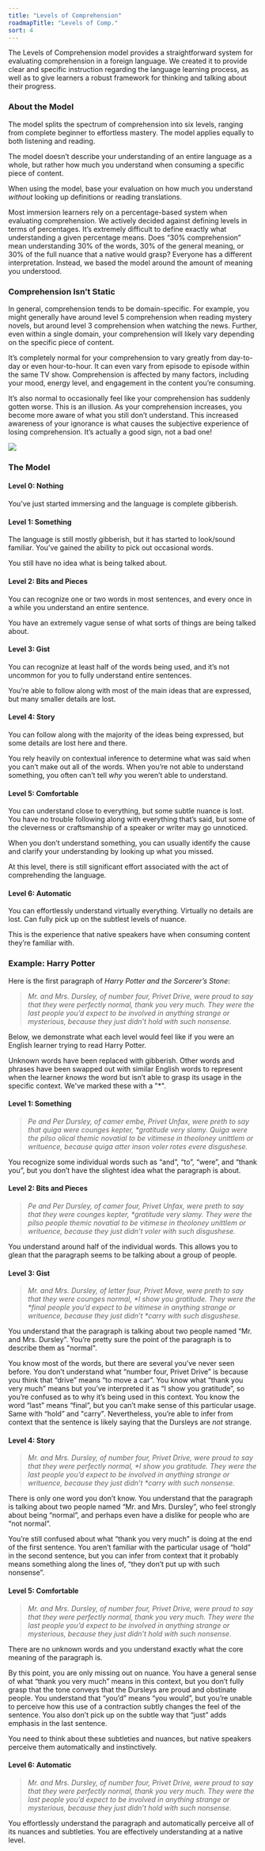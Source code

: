 ```yaml
---
title: "Levels of Comprehension"
roadmapTitle: "Levels of Comp."
sort: 4
---
```


The Levels of Comprehension model provides a straightforward system for evaluating comprehension in a foreign language.
We created it to provide clear and specific instruction regarding the language learning process, as well as to give learners a robust framework for thinking and talking about their progress.

### About the Model

The model splits the spectrum of comprehension into six levels, ranging from complete beginner to effortless mastery.
The model applies equally to both listening and reading.

The model doesn’t describe your understanding of an entire language as a whole, but rather how much you understand when consuming a specific piece of content.

When using the model, base your evaluation on how much you understand _without_ looking up definitions or reading translations.

Most immersion learners rely on a percentage-based system when evaluating comprehension.
We actively decided against defining levels in terms of percentages.
It’s extremely difficult to define exactly what understanding a given percentage means.
Does “30% comprehension” mean understanding 30% of the words, 30% of the general meaning, or 30% of the full nuance that a native would grasp? Everyone has a different interpretation.
Instead, we based the model around the amount of meaning you understood.

### Comprehension Isn’t Static

In general, comprehension tends to be domain-specific.
For example, you might generally have around level 5 comprehension when reading mystery novels, but around level 3 comprehension when watching the news.
Further, even within a single domain, your comprehension will likely vary depending on the specific piece of content.

It’s completely normal for your comprehension to vary greatly from day-to-day or even hour-to-hour.
It can even vary from episode to episode within the same TV show.
Comprehension is affected by many factors, including your mood, energy level, and engagement in the content you’re consuming.

It’s also normal to occasionally feel like your comprehension has suddenly gotten worse.
This is an illusion.
As your comprehension increases, you become more aware of what you still don’t understand.
This increased awareness of your ignorance is what causes the subjective experience of losing comprehension.
It’s actually a good sign, not a bad one!

![](images/subjective-comprehension.png)

### The Model

#### Level 0: Nothing

You’ve just started immersing and the language is complete gibberish.

#### Level 1: Something

The language is still mostly gibberish, but it has started to look/sound familiar.
You’ve gained the ability to pick out occasional words.

You still have no idea what is being talked about.

#### Level 2: Bits and Pieces

You can recognize one or two words in most sentences, and every once in a while you understand an entire sentence.

You have an extremely vague sense of what sorts of things are being talked about.

#### Level 3: Gist

You can recognize at least half of the words being used, and it’s not uncommon for you to fully understand entire sentences.

You’re able to follow along with most of the main ideas that are expressed, but many smaller details are lost.

#### Level 4: Story

You can follow along with the majority of the ideas being expressed, but some details are lost here and there.

You rely heavily on contextual inference to determine what was said when you can’t make out all of the words.
When you’re not able to understand something, you often can’t tell _why_ you weren’t able to understand.

#### Level 5: Comfortable

You can understand close to everything, but some subtle nuance is lost.
You have no trouble following along with everything that’s said, but some of the cleverness or craftsmanship of a speaker or writer may go unnoticed.

When you don’t understand something, you can usually identify the cause and clarify your understanding by looking up what you missed.

At this level, there is still significant effort associated with the act of comprehending the language.

#### Level 6: Automatic

You can effortlessly understand virtually everything.
Virtually no details are lost.
Can fully pick up on the subtlest levels of nuance.

This is the experience that native speakers have when consuming content they’re familiar with.

### Example: Harry Potter

Here is the first paragraph of _Harry Potter and the Sorcerer’s Stone_:

> _Mr. and Mrs. Dursley, of number four, Privet Drive, were proud to say that they were perfectly normal, thank you very much.
> They were the last people you’d expect to be involved in anything strange or mysterious, because they just didn’t hold with such nonsense._

Below, we demonstrate what each level would feel like if you were an English learner trying to read Harry Potter.

Unknown words have been replaced with gibberish.
Other words and phrases have been swapped out with similar English words to represent when the learner _knows_ the word but isn’t able to grasp its usage in the specific context.
We've marked these with a "\*".

#### Level 1: Something

> _Pe and Per Dursley, of camer embe, Privet Unfax, were preth to say that quiga were counges kepter, *gratitude very slamy.
> Quiga were the pilso olical themic novatial to be vitimese in theoloney unittlem or writuence, because quiga atter inson voler rotes evere disgushese._

You recognize some individual words such as “and”, “to”, “were”, and “thank you”, but you don’t have the slightest idea what the paragraph is about.

#### Level 2: Bits and Pieces

> _Pe and Per Dursley, of camer four, Privet Unfax, were preth to say that they were counges kepter, *gratitude very slamy.
> They were the pilso people themic novatial to be vitimese in theoloney unittlem or writuence, because they just didn’t voler with such disgushese._

You understand around half of the individual words.
This allows you to glean that the paragraph seems to be talking about a group of people.

#### Level 3: Gist

> _Mr. and Mrs. Dursley, of letter four, Privet Move, were preth to say that they were counges normal, *I show you gratitude.
> They were the *final people you’d expect to be vitimese in anything strange or writuence, because they just didn’t *carry with such disgushese._

You understand that the paragraph is talking about two people named “Mr. and Mrs. Dursley”.
You’re pretty sure the point of the paragraph is to describe them as "normal".

You know most of the words, but there are several you’ve never seen before.
You don’t understand what “number four, Privet Drive” is because you think that “drive” means “to move a car”.
You know what “thank you very much” means but you’ve interpreted it as “I show you gratitude”, so you’re confused as to why it’s being used in this context.
You know the word “last” means “final”, but you can’t make sense of this particular usage.
Same with “hold” and "carry".
Nevertheless, you’re able to infer from context that the sentence is likely saying that the Dursleys are _not_ strange.

#### Level 4: Story

> _Mr. and Mrs. Dursley, of number four, Privet Drive, were proud to say that they were perfectly normal, *I show you gratitude.
> They were the last people you’d expect to be involved in anything strange or writuence, because they just didn’t *carry with such nonsense._

There is only one word you don’t know.
You understand that the paragraph is talking about two people named “Mr. and Mrs. Dursley”, who feel strongly about being “normal”, and perhaps even have a dislike for people who are “not normal”.

You’re still confused about what “thank you very much” is doing at the end of the first sentence.
You aren’t familiar with the particular usage of “hold” in the second sentence, but you can infer from context that it probably means something along the lines of, “they don’t put up with such nonsense”.

#### Level 5: Comfortable

> _Mr. and Mrs. Dursley, of number four, Privet Drive, were proud to say that they were perfectly normal, thank you very much.
> They were the last people you’d expect to be involved in anything strange or mysterious, because they just didn’t hold with such nonsense._

There are no unknown words and you understand exactly what the core meaning of the paragraph is.

By this point, you are only missing out on nuance.
You have a general sense of what “thank you very much” means in this context, but you don’t fully grasp that the tone conveys that the Dursleys are proud and obstinate people.
You understand that “you’d” means “you would”, but you’re unable to perceive how this use of a contraction subtly changes the feel of the sentence.
You also don’t pick up on the subtle way that “just” adds emphasis in the last sentence.

You need to think about these subtleties and nuances, but native speakers perceive them automatically and instinctively.

#### Level 6: Automatic

> _Mr. and Mrs. Dursley, of number four, Privet Drive, were proud to say that they were perfectly normal, thank you very much.
> They were the last people you’d expect to be involved in anything strange or mysterious, because they just didn’t hold with such nonsense._

You effortlessly understand the paragraph and automatically perceive all of its nuances and subtleties.
You are effectively understanding at a native level.
